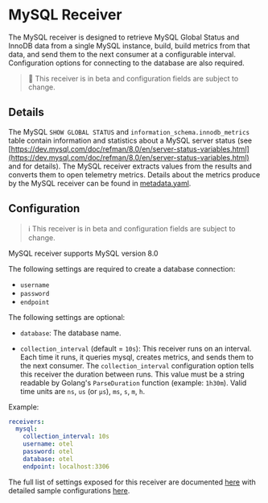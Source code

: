 # MySQL Receiver

The MySQL receiver is designed to retrieve MySQL Global Status and InnoDB data from a single MySQL instance, build, build metrics from that data, and send them to the next consumer at a configurable interval. Configuration options for connecting to the database are also required.

> :construction: This receiver is in beta and configuration fields are subject to change.

## Details

The MySQL `SHOW GLOBAL STATUS` and `information_schema.innodb_metrics` table contain information and statistics about a MySQL server status (see [https://dev.mysql.com/doc/refman/8.0/en/server-status-variables.html](https://dev.mysql.com/doc/refman/8.0/en/server-status-variables.html) and for details). The MySQL receiver extracts values from the results and converts them to open telemetry metrics. Details about the metrics produce by the MySQL receiver can be found in [metadata.yaml](metadata.yaml).

## Configuration

> :information_source: This receiver is in beta and configuration fields are subject to change.

MySQL receiver supports MySQL version 8.0

The following settings are required to create a database connection:

- `username`
- `password`
- `endpoint`

The following settings are optional:

- `database`: The database name.

- `collection_interval` (default = `10s`): This receiver runs on an interval.
Each time it runs, it queries mysql, creates metrics, and sends them to the
next consumer. The `collection_interval` configuration option tells this
receiver the duration between runs. This value must be a string readable by
Golang's `ParseDuration` function (example: `1h30m`). Valid time units are
`ns`, `us` (or `µs`), `ms`, `s`, `m`, `h`.

Example:

```yaml
receivers:
  mysql:
    collection_interval: 10s
    username: otel
    password: otel
    database: otel
    endpoint: localhost:3306
```

The full list of settings exposed for this receiver are documented [here](./config.go)
with detailed sample configurations [here](./testdata/config.yaml).


